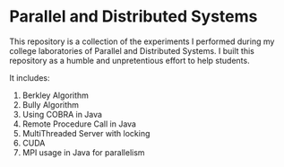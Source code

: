 # Parallel and Distributed Systems
This repository is a collection of the experiments I performed during my college laboratories of Parallel and Distributed Systems. I built this repository as a humble and unpretentious effort to help students. 

It includes:
1. Berkley Algorithm
2. Bully Algorithm
3. Using COBRA in Java
4. Remote Procedure Call in Java
5. MultiThreaded Server with locking
6. CUDA
7. MPI usage in Java for parallelism


